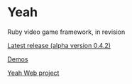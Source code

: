 # Yeah

Ruby video game framework, in revision

[Latest release (alpha version 0.4.2)](https://github.com/yeahrb/yeah/tree/0.4.2#readme)

[Demos](https://github.com/yeahrb/yeah/wiki/Demos)

[Yeah Web project](https://github.com/yeahrb/yeah-web)

